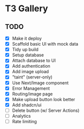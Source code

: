 # T3 Gallery

## TODO

- [x] Make it deploy
- [x] Scaffold basic UI with mock data
- [x] Tidy up build
- [x] Setup database
- [x] Attach database to UI
- [x] Add authentication
- [x] Add image upload
- [x] "taint" (server-only)
- [x] Use Next/Image component
- [x] Error Management
- [x] Routing/image page
- [x] Make upload button look better
- [x] Add shadcn/ui
- [ ] Delete button (w/ Server Actions)
- [ ] Analytics
- [ ] Rate limiting
